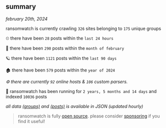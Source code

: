 
## summary
_february 20th, 2024_

ransomwatch is currently crawling `326` sites belonging to `175` unique groups

⏲ there have been `28` posts within the `last 24 hours`

🦈 there have been `290` posts within the `month of february`

🪐 there have been `1121` posts within the `last 90 days`

🏚 there have been `579` posts within the `year of 2024`

_⚙️ there are currently `92` online hosts & `106` custom parsers._

🦕 ransomwatch has been running for `2 years, 5 months and 14 days` and indexed `10036` posts

_all data  [(groups)](http://ransomwhat.telemetry.ltd/groups) and [(posts)](http://ransomwhat.telemetry.ltd/posts) is available in JSON (updated hourly)_

> ransomwatch is fully [open source](https://github.com/joshhighet/ransomwatch#ransomwatch--). please consider [sponsoring](https://github.com/sponsors/joshhighet) if you find it useful!
